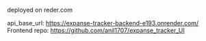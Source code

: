 deployed on reder.com

api_base_url: https://expanse-tracker-backend-e193.onrender.com/
Frontend repo: https://github.com/anil1707/expanse_tracker_UI
